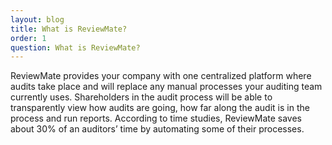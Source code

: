 ```yaml
---
layout: blog
title: What is ReviewMate?
order: 1
question: What is ReviewMate?
---
```

ReviewMate provides your company with one centralized platform where
  audits take place and will replace any manual processes your auditing team
  currently uses. Shareholders in the audit process will be able to
  transparently view how audits are going, how far along the audit is in the
  process and run reports. According to time studies, ReviewMate saves about 30%
  of an auditors’ time by automating some of their processes.
